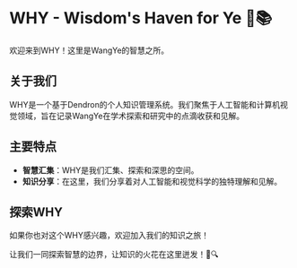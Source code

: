 # WHY - Wisdom's Haven for Ye 🌟📚

欢迎来到WHY！这里是WangYe的智慧之所。

## 关于我们
WHY是一个基于Dendron的个人知识管理系统。我们聚焦于人工智能和计算机视觉领域，旨在记录WangYe在学术探索和研究中的点滴收获和见解。

## 主要特点
- **智慧汇集**：WHY是我们汇集、探索和深思的空间。
- **知识分享**：在这里，我们分享着对人工智能和视觉科学的独特理解和见解。

## 探索WHY
如果你也对这个WHY感兴趣，欢迎加入我们的知识之旅！

让我们一同探索智慧的边界，让知识的火花在这里迸发！🚀🔍
